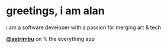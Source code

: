 # greetings, i am alan

i am a software developer with a passion for merging art & tech

**[@astrimbu](https://x.com/astrimbu)** on 𝕏 the everything app


<!---
astrimbu/astrimbu is a ✨ special ✨ repository because its `README.md` (this file) appears on your GitHub profile.
You can click the Preview link to take a look at your changes.
--->
